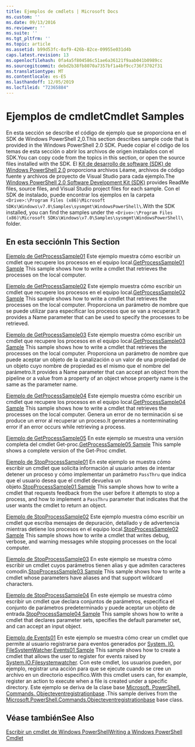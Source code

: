 ```yaml
---
title: Ejemplos de cmdlets | Microsoft Docs
ms.custom: ''
ms.date: 09/13/2016
ms.reviewer: ''
ms.suite: ''
ms.tgt_pltfrm: ''
ms.topic: article
ms.assetid: b99d53fc-0af9-426b-82ce-09955e031d4b
caps.latest.revision: 13
ms.openlocfilehash: 0fa4a5f804586c51ae6a36121f9aab041b0989cc
ms.sourcegitcommit: debd2b38fb8070a7357bf1a4bf9cc736f3702f31
ms.translationtype: MT
ms.contentlocale: es-ES
ms.lasthandoff: 12/05/2019
ms.locfileid: "72365884"
---
```

# <a name="cmdlet-samples"></a><span data-ttu-id="13c4b-102">Ejemplos de cmdlet</span><span class="sxs-lookup"><span data-stu-id="13c4b-102">Cmdlet Samples</span></span>

<span data-ttu-id="13c4b-103">En esta sección se describe el código de ejemplo que se proporciona en el SDK de Windows PowerShell 2,0.</span><span class="sxs-lookup"><span data-stu-id="13c4b-103">This section describes sample code that is provided in the Windows PowerShell 2.0 SDK.</span></span> <span data-ttu-id="13c4b-104">Puede copiar el código de los temas de esta sección o abrir los archivos de origen instalados con el SDK.</span><span class="sxs-lookup"><span data-stu-id="13c4b-104">You can copy code from the topics in this section, or open the source files installed with the SDK.</span></span> <span data-ttu-id="13c4b-105">El [Kit de desarrollo de software (SDK) de Windows PowerShell 2,0](https://www.microsoft.com/en-us/download/details.aspx?id=2560) proporciona archivos Léame, archivos de código fuente y archivos de proyecto de Visual Studio para cada ejemplo.</span><span class="sxs-lookup"><span data-stu-id="13c4b-105">The [Windows PowerShell 2.0 Software Development Kit (SDK)](https://www.microsoft.com/en-us/download/details.aspx?id=2560) provides ReadMe files, source files, and Visual Studio project files for each sample.</span></span> <span data-ttu-id="13c4b-106">Con el SDK de instalado, puede encontrar los ejemplos en la carpeta `<Drive>:\Program Files (x86)\Microsoft SDKs\Windows\v7.0\Samples\sysmgmt\WindowsPowerShell\`.</span><span class="sxs-lookup"><span data-stu-id="13c4b-106">With the SDK installed, you can find the samples under the `<Drive>:\Program Files (x86)\Microsoft SDKs\Windows\v7.0\Samples\sysmgmt\WindowsPowerShell\` folder.</span></span>

## <a name="in-this-section"></a><span data-ttu-id="13c4b-107">En esta sección</span><span class="sxs-lookup"><span data-stu-id="13c4b-107">In This Section</span></span>

<span data-ttu-id="13c4b-108">[Ejemplo de GetProcessSample01](./getprocesssample01-sample.md) Este ejemplo muestra cómo escribir un cmdlet que recupere los procesos en el equipo local.</span><span class="sxs-lookup"><span data-stu-id="13c4b-108">[GetProcessSample01 Sample](./getprocesssample01-sample.md) This sample shows how to write a cmdlet that retrieves the processes on the local computer.</span></span>

<span data-ttu-id="13c4b-109">[Ejemplo de GetProcessSample02](./getprocesssample02-sample.md) Este ejemplo muestra cómo escribir un cmdlet que recupere los procesos en el equipo local.</span><span class="sxs-lookup"><span data-stu-id="13c4b-109">[GetProcessSample02 Sample](./getprocesssample02-sample.md) This sample shows how to write a cmdlet that retrieves the processes on the local computer.</span></span> <span data-ttu-id="13c4b-110">Proporciona un parámetro de nombre que se puede utilizar para especificar los procesos que se van a recuperar.</span><span class="sxs-lookup"><span data-stu-id="13c4b-110">It provides a Name parameter that can be used to specify the processes to be retrieved.</span></span>

<span data-ttu-id="13c4b-111">[Ejemplo de GetProcessSample03](./getprocesssample03-sample.md) Este ejemplo muestra cómo escribir un cmdlet que recupere los procesos en el equipo local.</span><span class="sxs-lookup"><span data-stu-id="13c4b-111">[GetProcessSample03 Sample](./getprocesssample03-sample.md) This sample shows how to write a cmdlet that retrieves the processes on the local computer.</span></span> <span data-ttu-id="13c4b-112">Proporciona un parámetro de nombre que puede aceptar un objeto de la canalización o un valor de una propiedad de un objeto cuyo nombre de propiedad es el mismo que el nombre del parámetro.</span><span class="sxs-lookup"><span data-stu-id="13c4b-112">It provides a Name parameter that can accept an object from the pipeline or a value from a property of an object whose property name is the same as the parameter name.</span></span>

<span data-ttu-id="13c4b-113">[Ejemplo de GetProcessSample04](./getprocesssample04-sample.md) Este ejemplo muestra cómo escribir un cmdlet que recupere los procesos en el equipo local.</span><span class="sxs-lookup"><span data-stu-id="13c4b-113">[GetProcessSample04 Sample](./getprocesssample04-sample.md) This sample shows how to write a cmdlet that retrieves the processes on the local computer.</span></span> <span data-ttu-id="13c4b-114">Genera un error de no terminación si se produce un error al recuperar un proceso.</span><span class="sxs-lookup"><span data-stu-id="13c4b-114">It generates a nonterminating error if an error occurs while retrieving a process.</span></span>

<span data-ttu-id="13c4b-115">[Ejemplo de GetProcessSample05](./getprocesssample05-sample.md) En este ejemplo se muestra una versión completa del cmdlet Get-proc.</span><span class="sxs-lookup"><span data-stu-id="13c4b-115">[GetProcessSample05 Sample](./getprocesssample05-sample.md) This sample shows a complete version of the Get-Proc cmdlet.</span></span>

<span data-ttu-id="13c4b-116">[Ejemplo de StopProcessSample01](./stopprocesssample01-sample.md) En este ejemplo se muestra cómo escribir un cmdlet que solicita información al usuario antes de intentar detener un proceso y cómo implementar un parámetro `PassThru` que indica que el usuario desea que el cmdlet devuelva un objeto.</span><span class="sxs-lookup"><span data-stu-id="13c4b-116">[StopProcessSample01 Sample](./stopprocesssample01-sample.md) This sample shows how to write a cmdlet that requests feedback from the user before it attempts to stop a process, and how to implement a `PassThru` parameter that indicates that the user wants the cmdlet to return an object.</span></span>

<span data-ttu-id="13c4b-117">[Ejemplo de StopProcessSample02](./stopprocesssample02-sample.md) Este ejemplo muestra cómo escribir un cmdlet que escriba mensajes de depuración, detallado y de advertencia mientras detiene los procesos en el equipo local.</span><span class="sxs-lookup"><span data-stu-id="13c4b-117">[StopProcessSample02 Sample](./stopprocesssample02-sample.md) This sample shows how to write a cmdlet that writes debug, verbose, and warning messages while stopping processes on the local computer.</span></span>

<span data-ttu-id="13c4b-118">[Ejemplo de StopProcessSample03](./stopprocesssample03-sample.md) En este ejemplo se muestra cómo escribir un cmdlet cuyos parámetros tienen alias y que admiten caracteres comodín.</span><span class="sxs-lookup"><span data-stu-id="13c4b-118">[StopProcessSample03 Sample](./stopprocesssample03-sample.md) This sample shows how to write a cmdlet whose parameters have aliases and that support wildcard characters.</span></span>

<span data-ttu-id="13c4b-119">[Ejemplo de StopProcessSample04](./stopprocesssample04-sample.md) En este ejemplo se muestra cómo escribir un cmdlet que declara conjuntos de parámetros, especifica el conjunto de parámetros predeterminado y puede aceptar un objeto de entrada.</span><span class="sxs-lookup"><span data-stu-id="13c4b-119">[StopProcessSample04 Sample](./stopprocesssample04-sample.md) This sample shows how to write a cmdlet that declares parameter sets, specifies the default parameter set, and can accept an input object.</span></span>

<span data-ttu-id="13c4b-120">[Ejemplo de Events01](./events01-sample.md) En este ejemplo se muestra cómo crear un cmdlet que permite al usuario registrarse para eventos generados por [System. IO. FileSystemWatcher](/dotnet/api/System.IO.FileSystemWatcher).</span><span class="sxs-lookup"><span data-stu-id="13c4b-120">[Events01 Sample](./events01-sample.md) This sample shows how to create a cmdlet that allows the user to register for events raised by [System.IO.Filesystemwatcher](/dotnet/api/System.IO.FileSystemWatcher).</span></span> <span data-ttu-id="13c4b-121">Con este cmdlet, los usuarios pueden, por ejemplo, registrar una acción para que se ejecute cuando se cree un archivo en un directorio específico.</span><span class="sxs-lookup"><span data-stu-id="13c4b-121">With this cmdlet users can, for example, register an action to execute when a file is created under a specific directory.</span></span> <span data-ttu-id="13c4b-122">Este ejemplo se deriva de la clase base [Microsoft. PowerShell. Commands. Objecteventregistrationbase](/dotnet/api/Microsoft.PowerShell.Commands.ObjectEventRegistrationBase) .</span><span class="sxs-lookup"><span data-stu-id="13c4b-122">This sample derives from the [Microsoft.PowerShell.Commands.Objecteventregistrationbase](/dotnet/api/Microsoft.PowerShell.Commands.ObjectEventRegistrationBase) base class.</span></span>

## <a name="see-also"></a><span data-ttu-id="13c4b-123">Véase también</span><span class="sxs-lookup"><span data-stu-id="13c4b-123">See Also</span></span>

[<span data-ttu-id="13c4b-124">Escribir un cmdlet de Windows PowerShell</span><span class="sxs-lookup"><span data-stu-id="13c4b-124">Writing a Windows PowerShell Cmdlet</span></span>](./writing-a-windows-powershell-cmdlet.md)
